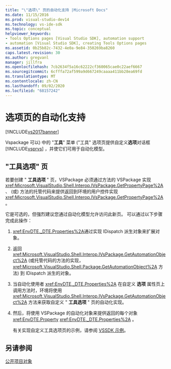```yaml
---
title: "\"选项\" 页的自动化支持 |Microsoft Docs"
ms.date: 11/15/2016
ms.prod: visual-studio-dev14
ms.technology: vs-ide-sdk
ms.topic: conceptual
helpviewer_keywords:
- Tools Options pages [Visual Studio SDK], automation support
- automation [Visual Studio SDK], creating Tools Options pages
ms.assetid: 0b25b82c-7432-4e0a-9e84-350269ba8260
caps.latest.revision: 30
ms.author: gregvanl
manager: jillfra
ms.openlocfilehash: 7cb2634f5a16c62222cf360065cae0c22aef6667
ms.sourcegitcommit: 6cfffa72af599a9d667249caaaa411bb28ea69fd
ms.translationtype: MT
ms.contentlocale: zh-CN
ms.lasthandoff: 09/02/2020
ms.locfileid: "68157242"
---
```

# <a name="automation-support-for-options-pages"></a>选项页的自动化支持
[!INCLUDE[vs2017banner](../../includes/vs2017banner.md)]

Vspackage 可以) 中的 "**工具**" 菜单 ("工具" 选项页提供自定义**选项**对话框 [!INCLUDE[vsprvs](../../includes/vsprvs-md.md)] ，并使它们可用于自动化模型。  
  
## <a name="tools-options-pages"></a>"工具选项" 页  
 若要创建 " **工具选项** " 页，VSPackage 必须通过方法的 VSPackage 实现 <xref:Microsoft.VisualStudio.Shell.Interop.IVsPackage.GetPropertyPage%2A> 、 (或) 方法的托管代码来提供返回到环境的用户控件实现 <xref:Microsoft.VisualStudio.Shell.Interop.IVsPackage.GetPropertyPage%2A> 。  
  
 它是可选的，但强烈建议您通过自动化模型允许访问此新页。 可以通过以下步骤完成此操作：  
  
1. <xref:EnvDTE._DTE.Properties%2A>通过实现 IDispatch 派生对象来扩展对象。  
  
2. 返回 <xref:Microsoft.VisualStudio.Shell.Interop.IVsPackage.GetAutomationObject%2A> (或托管代码的方法的实现， <xref:Microsoft.VisualStudio.Shell.Package.GetAutomationObject%2A> 方法) 到 IDispatch 派生的对象。  
  
3. 当自动化使用者 <xref:EnvDTE._DTE.Properties%2A> 在自定义 **选项** 属性页上调用方法时，环境将使用 <xref:Microsoft.VisualStudio.Shell.Interop.IVsPackage.GetAutomationObject%2A> 方法来获取自定义 " **工具选项** " 页的自动化实现。  
  
4. 然后，将使用 VSPackage 的自动化对象来提供返回的每个对象 <xref:EnvDTE.Property> <xref:EnvDTE._DTE.Properties%2A> 。  
  
   有关实现自定义工具选项页的示例，请参阅 [VSSDK 示例](../../misc/vssdk-samples.md)。  
  
## <a name="see-also"></a>另请参阅  
 [公开项目对象](../../extensibility/internals/exposing-project-objects.md)
